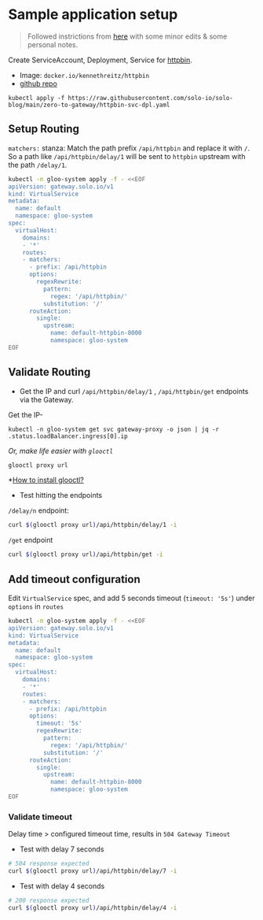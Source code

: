 # Sample application setup

> Followed instrictions from [here](https://www.solo.io/blog/from-zero-to-gloo-edge-in-15-minutes-gke/) with some minor edits & some personal notes.

Create ServiceAccount, Deployment, Service for [httpbin](https://httpbin.org/).
- Image: `docker.io/kennethreitz/httpbin`
- [github repo](https://github.com/postmanlabs/httpbin)

```
kubectl apply -f https://raw.githubusercontent.com/solo-io/solo-blog/main/zero-to-gateway/httpbin-svc-dpl.yaml
```

## Setup Routing

`matchers:` stanza: Match the path prefix `/api/httpbin` and replace it with `/`. So a path like `/api/httpbin/delay/1` will be sent to `httpbin` upstream with the path `/delay/1`.

```bash
kubectl -n gloo-system apply -f - <<EOF
apiVersion: gateway.solo.io/v1
kind: VirtualService
metadata:
  name: default
  namespace: gloo-system
spec:
  virtualHost:
    domains:
    - '*'
    routes:
    - matchers:
      - prefix: /api/httpbin
      options:
        regexRewrite: 
          pattern:
            regex: '/api/httpbin/'
          substitution: '/'
      routeAction:
        single:
          upstream:
            name: default-httpbin-8000
            namespace: gloo-system
EOF
```

## Validate Routing

- Get the IP and curl `/api/httpbin/delay/1` , `/api/httpbin/get` endpoints via the Gateway.

Get the IP-
```
kubectl -n gloo-system get svc gateway-proxy -o json | jq -r .status.loadBalancer.ingress[0].ip
```
_Or, make life easier with `glooctl`_
```bash
glooctl proxy url
```
*[How to install glooctl?](https://github.com/find-arka/k8s-misc/tree/v0.0.1/API-Gateway#glooctl)


- Test hitting the endpoints

`/delay/n` endpoint:
```bash
curl $(glooctl proxy url)/api/httpbin/delay/1 -i
```

`/get` endpoint
```bash
curl $(glooctl proxy url)/api/httpbin/get -i
```

## Add timeout configuration

Edit `VirtualService` spec, and add 5 seconds timeout (`timeout: '5s'`) under `options` in `routes`
```bash
kubectl -n gloo-system apply -f - <<EOF
apiVersion: gateway.solo.io/v1
kind: VirtualService
metadata:
  name: default
  namespace: gloo-system
spec:
  virtualHost:
    domains:
    - '*'
    routes:
    - matchers:
      - prefix: /api/httpbin
      options:
        timeout: '5s'
        regexRewrite: 
          pattern:
            regex: '/api/httpbin/'
          substitution: '/'
      routeAction:
        single:
          upstream:
            name: default-httpbin-8000
            namespace: gloo-system
EOF
```
### Validate timeout

Delay time > configured timeout time, results in `504 Gateway Timeout`

- Test with delay 7 seconds
```bash
# 504 response expected
curl $(glooctl proxy url)/api/httpbin/delay/7 -i
```

- Test with delay 4 seconds
```bash
# 200 response expected
curl $(glooctl proxy url)/api/httpbin/delay/4 -i
```
